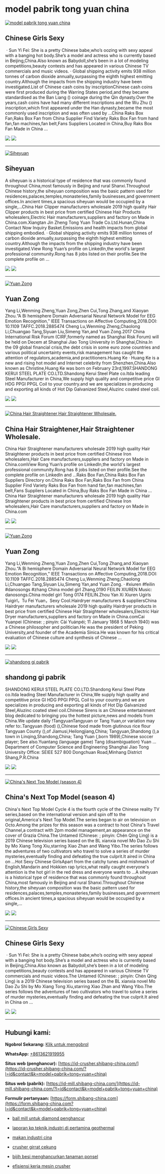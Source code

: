 # model pabrik tong yuan china

<a href="https://swt.shibang-china.com/?l=id&img&k=model+pabrik+tong+yuan+china" target="_blank">![model pabrik tong yuan china](http://static.shibang-china.com/all-800x300/1289.jpg)</a>

## Chinese Girls Sexy
&nbsp;&#0183;&#32;Sun Yi Fei: She is a pretty Chinese babe,who’s oozing with sexy appeal with a banging hot body.She’s a model and actress who is currently based in Beijing,China.Also known as Babydoll,she’s been in a lot of modeling competitions,beauty contests and has appeared in various Chinese TV commercials and music videos.&nbsp;&#0183;&#32;Global shipping activity emits 938 million tonnes of carbon dioxide annually,surpassing the eighth highest emitting country.Although the impacts from the shipping industry have been investigated.List of Chinese cash coins by inscriptionChinese cash coins were first produced during the Warring States period,and they became standardised as the Ban Liang () coinage during the Qin dynasty.Over the years,cash coins have had many different inscriptions and the Wu Zhu () inscription,which first appeared under the Han dynasty,became the most commonly used inscription and was often used by …China Raks Box Fan,Raks Box Fan from China Supplier Find Variety Raks Box Fan from hand fan,fan machines,fan belt,Fans Suppliers Located in China,Buy Raks Box Fan Made in China …


<a href="https://whatsapp.shibangsoft.com/WhatsApp.php" target="_blank" title="WhatsApp">![](http://static.shibang-china.com/icon/whatsapp.png)</a> <a href="https://swt.shibang-china.com/?l=id&icon&k=model+pabrik+tong+yuan+china" target="_blank">![](http://static.shibang-china.com/icon/chat-id.png)</a>

---

<a href="https://swt.shibang-china.com/?l=id&img&k=model+pabrik+tong+yuan+china" target="_blank">![Siheyuan](http://static.shibang-china.com/all-800x300/1104.jpg)</a>

## Siheyuan
A siheyuan is a historical type of residence that was commonly found throughout China,most famously in Beijing and rural Shanxi.Throughout Chinese history,the siheyuan composition was the basic pattern used for residences,palaces,temples,monasteries,family businesses,and government offices.In ancient times,a spacious siheyuan would be occupied by a single,…China Hair Clipper manufacturers wholesale 2019 high quality Hair Clipper products in best price from certified Chinese Hair Products wholesalers,Electric Hair manufacturers,suppliers and factory on Made in China.com.Xiangtan Jin Zheng Tong Yuan Trade Co.Ltd.Hunan,China Contact Now Inquiry Basket.Emissions and health impacts from global shipping embodied.&nbsp;&#0183;&#32;Global shipping activity emits 938 million tonnes of carbon dioxide annually,surpassing the eighth highest emitting country.Although the impacts from the shipping industry have been investigated.View Rong Yuan’s profile on LinkedIn,the world's largest professional community.Rong has 8 jobs listed on their profile.See the complete profile on …


<a href="https://whatsapp.shibangsoft.com/WhatsApp.php" target="_blank" title="WhatsApp">![](http://static.shibang-china.com/icon/whatsapp.png)</a> <a href="https://swt.shibang-china.com/?l=id&icon&k=model+pabrik+tong+yuan+china" target="_blank">![](http://static.shibang-china.com/icon/chat-id.png)</a>

---

<a href="https://swt.shibang-china.com/?l=id&img&k=model+pabrik+tong+yuan+china" target="_blank">![Yuan Zong](http://static.shibang-china.com/all-800x300/1459.jpg)</a>

## Yuan Zong
Yang Li,Wenming Zheng,Yuan Zong,Zhen Cui,Tong Zhang,and Xiaoyan Zhou.“A Bi hemisphere Domain Adversarial Neural Network Model for EEG Emotion Recognition,” IEEE Transactions on Affective Computing,2018.DOI: 10.1109 TAFFC.2018.2885474 Cheng Lu,Wenming Zheng,Chaolong Li,Chuangao Tang,Siyuan Liu,Simeng Yan,and Yuan Zong.2017 China International Risk Forum (CIRF,formerly named as Shanghai Risk Forum) will be held on Decem at Shanghai Jiao Tong University in Shanghai,China.In the 09 global financial crisis,the debt crisis in some euro zone countries and various political uncertainty events,risk management has caught the attention of regulators,academia,and practitioners.Huang Ke&nbsp;&#0183;&#32;Huang Ke is a new and rising hot model and Internet celebrity from Shenzhen,China.Also known as Christine,Huang Ke was born on February 23rd,1997.SHANDONG KERUI STEEL PLATE CO.LTD.Shandong Kerui Steel Plate co.ltda leading Steel Manufacturer in China,We supply high quality and competitive price GI HDG PPGI PPGL Coil to your country.and we are specializes in producing and exporting all kinds of Hot Dip Galvanized Steel,Aluzinc coated steel coil.


<a href="https://whatsapp.shibangsoft.com/WhatsApp.php" target="_blank" title="WhatsApp">![](http://static.shibang-china.com/icon/whatsapp.png)</a> <a href="https://swt.shibang-china.com/?l=id&icon&k=model+pabrik+tong+yuan+china" target="_blank">![](http://static.shibang-china.com/icon/chat-id.png)</a>

---

<a href="https://swt.shibang-china.com/?l=id&img&k=model+pabrik+tong+yuan+china" target="_blank">![China Hair Straightener,Hair Straightener Wholesale.](http://static.shibang-china.com/all-800x300/885.jpg)</a>

## China Hair Straightener,Hair Straightener Wholesale.
China Hair Straightener manufacturers wholesale 2019 high quality Hair Straightener products in best price from certified Chinese Iron wholesalers,Hair Care manufacturers,suppliers and factory on Made in China.comView Rong Yuan’s profile on LinkedIn,the world's largest professional community.Rong has 8 jobs listed on their profile.See the complete profile on LinkedIn and …Raks Box Fan,China Raks Box Fan Suppliers Directory on.China Raks Box Fan,Raks Box Fan from China Supplier Find Variety Raks Box Fan from hand fan,fan machines,fan belt,Fans Suppliers Located in China,Buy Raks Box Fan Made in China …China Hair Straightener manufacturers wholesale 2019 high quality Hair Straightener products in best price from certified Chinese Iron wholesalers,Hair Care manufacturers,suppliers and factory on Made in China.com


<a href="https://whatsapp.shibangsoft.com/WhatsApp.php" target="_blank" title="WhatsApp">![](http://static.shibang-china.com/icon/whatsapp.png)</a> <a href="https://swt.shibang-china.com/?l=id&icon&k=model+pabrik+tong+yuan+china" target="_blank">![](http://static.shibang-china.com/icon/chat-id.png)</a>

---

<a href="https://swt.shibang-china.com/?l=id&img&k=model+pabrik+tong+yuan+china" target="_blank">![Yuan Zong](http://static.shibang-china.com/all-800x300/1476.jpg)</a>

## Yuan Zong
Yang Li,Wenming Zheng,Yuan Zong,Zhen Cui,Tong Zhang,and Xiaoyan Zhou.“A Bi hemisphere Domain Adversarial Neural Network Model for EEG Emotion Recognition,” IEEE Transactions on Affective Computing,2018.DOI: 10.1109 TAFFC.2018.2885474 Cheng Lu,Wenming Zheng,Chaolong Li,Chuangao Tang,Siyuan Liu,Simeng Yan,and Yuan Zong.&nbsp;&#0183;&#32;#xiuren #feilin #danosongs #zhang China model girl Zhang,0190 FEILIN XIUREN Music: danosongs.China model girl Tong 0174 FEILIN.Zhou Yan Xi Xiuren Ugirls Tuigirl，Tu Fei Yuan，Sexy Cool.Hairdryer manufacturers &amp; suppliersChina Hairdryer manufacturers wholesale 2019 high quality Hairdryer products in best price from certified Chinese Hair Straightener wholesalers,Electric Hair Dryer manufacturers,suppliers and factory on Made in China.comCai Yuanpei (Chinese: ; pinyin: C&#224;i Yu&#225;np&#233;i; 11 January 1868 5 March 1940) was a Chinese philosopher and politician.He was the president of Peking University,and founder of the Academia Sinica.He was known for his critical evaluation of Chinese culture and synthesis of Chinese …


<a href="https://whatsapp.shibangsoft.com/WhatsApp.php" target="_blank" title="WhatsApp">![](http://static.shibang-china.com/icon/whatsapp.png)</a> <a href="https://swt.shibang-china.com/?l=id&icon&k=model+pabrik+tong+yuan+china" target="_blank">![](http://static.shibang-china.com/icon/chat-id.png)</a>

---

<a href="https://swt.shibang-china.com/?l=id&img&k=model+pabrik+tong+yuan+china" target="_blank">![shandong gi pabrik](http://static.shibang-china.com/all-800x300/1191.jpg)</a>

## shandong gi pabrik
SHANDONG KERUI STEEL PLATE CO.LTD.Shandong Kerui Steel Plate co.ltda leading Steel Manufacturer in China,We supply high quality and competitive price GI HDG PPGI PPGL Coil to your country.and we are specializes in producing and exporting all kinds of Hot Dip Galvanized Steel,Aluzinc coated steel coil.Chinese Sirens is an Chinese entertainment blog dedicated to bringing you the hottest picture,news and models from China.We update daily !TangyuanTangyuan or Tang Yuan,or variation may refer to:.Tangyuan (food) (),Chinese food made from glutinous rice flour Tangyuan County (),of Jiamusi,Heilongjiang,China; Tangyuan,Shandong (),a town in Linqing,Shandong,China; Tang Yuan (,born 1989),Chinese soccer player; See also.Yuantang (language game) Tang (disambiguation) Yuan …Department of Computer Science and Engineering Shanghai Jiao Tong University Office: SEIEE 527 800 Dongchuan Road,Minhang District Shang,P.R.China


<a href="https://whatsapp.shibangsoft.com/WhatsApp.php" target="_blank" title="WhatsApp">![](http://static.shibang-china.com/icon/whatsapp.png)</a> <a href="https://swt.shibang-china.com/?l=id&icon&k=model+pabrik+tong+yuan+china" target="_blank">![](http://static.shibang-china.com/icon/chat-id.png)</a>

---

<a href="https://swt.shibang-china.com/?l=id&img&k=model+pabrik+tong+yuan+china" target="_blank">![China's Next Top Model (season 4)](http://static.shibang-china.com/all-800x300/885.jpg)</a>

## China's Next Top Model (season 4)
China's Next Top Model Cycle 4 is the fourth cycle of the Chinese reality TV series,based on the international version and spin off to the original,America's Next Top Model.The series began to air on television on Octo.Among the prizes for this season was a contract to host China's Travel Channel,a contract with 2pm model management,an appearance on the cover of Grazia China.The Untamed (Chinese: ; pinyin: Ch&#233;n Q&#237;ng L&#236;ng) is a 2019 Chinese television series based on the BL xianxia novel Mo Dao Zu Shi by Mo Xiang Tong Xiu,starring Xiao Zhan and Wang Yibo.The series follows the adventures of two cultivators who travel to solve a series of murder mysteries,eventually finding and defeating the true culprit.It aired in China on …Hot Sexy Chinese GirlsApart from the catchy tunes and mishmash of English,Mandarin and Hokkien rap lyrics,what really caught everyone's attention is the hot girl in the red dress and everyone wants to …A siheyuan is a historical type of residence that was commonly found throughout China,most famously in Beijing and rural Shanxi.Throughout Chinese history,the siheyuan composition was the basic pattern used for residences,palaces,temples,monasteries,family businesses,and government offices.In ancient times,a spacious siheyuan would be occupied by a single,…


<a href="https://whatsapp.shibangsoft.com/WhatsApp.php" target="_blank" title="WhatsApp">![](http://static.shibang-china.com/icon/whatsapp.png)</a> <a href="https://swt.shibang-china.com/?l=id&icon&k=model+pabrik+tong+yuan+china" target="_blank">![](http://static.shibang-china.com/icon/chat-id.png)</a>

---

<a href="https://swt.shibang-china.com/?l=id&img&k=model+pabrik+tong+yuan+china" target="_blank">![Chinese Girls Sexy](http://static.shibang-china.com/all-800x300/428.jpg)</a>

## Chinese Girls Sexy
&nbsp;&#0183;&#32;Sun Yi Fei: She is a pretty Chinese babe,who’s oozing with sexy appeal with a banging hot body.She’s a model and actress who is currently based in Beijing,China.Also known as Babydoll,she’s been in a lot of modeling competitions,beauty contests and has appeared in various Chinese TV commercials and music videos.The Untamed (Chinese: ; pinyin: Ch&#233;n Q&#237;ng L&#236;ng) is a 2019 Chinese television series based on the BL xianxia novel Mo Dao Zu Shi by Mo Xiang Tong Xiu,starring Xiao Zhan and Wang Yibo.The series follows the adventures of two cultivators who travel to solve a series of murder mysteries,eventually finding and defeating the true culprit.It aired in China on …

<a href="https://whatsapp.shibangsoft.com/WhatsApp.php" target="_blank" title="WhatsApp">![](http://static.shibang-china.com/icon/whatsapp.png)</a> <a href="https://swt.shibang-china.com/?l=id&icon&k=model+pabrik+tong+yuan+china" target="_blank">![](http://static.shibang-china.com/icon/chat-id.png)</a>

---
## Hubungi kami:

**Ngobrol Sekarang:** [Klik untuk mengobrol](https://swt.shibang-china.com?l=id&contact&k=model+pabrik+tong+yuan+china)

**WhatsApp:**  [+8613621919955](https://whatsapp.shibangsoft.com/WhatsApp.php)

**Situs web (penghancur):** [https://id-crusher.shibang-china.com/](https://id-crusher.shibang-china.com/?l=id&contact&k=model+pabrik+tong+yuan+china)

**Situs web (pabrik):** [https://id-mill.shibang-china.com/](https://id-mill.shibang-china.com/?l=id&contact&k=model+pabrik+tong+yuan+china)

**Formulir pertanyaan:** [https://form.shibang-china.com](https://form.shibang-china.com?l=id&contact&k=model+pabrik+tong+yuan+china)

* [ball mill untuk diamond penghancur](../42/ball%20mill%20untuk%20diamond%20penghancur.md)

* [laporan kp teknik industri di pertamina geothermal](../47/laporan%20kp%20teknik%20industri%20di%20pertamina%20geothermal.md)

* [makan industri cina](../43/makan%20industri%20cina.md)

* [crusher girrat cekung](../49/crusher%20girrat%20cekung.md)

* [bijih besi menghancurkan tanaman ponsel](../43/bijih%20besi%20menghancurkan%20tanaman%20ponsel.md)

* [efisiensi kerja mesin crusher](../50/efisiensi%20kerja%20mesin%20crusher.md)